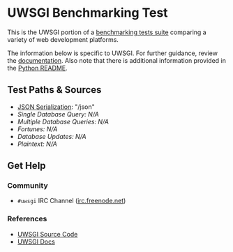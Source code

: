 # UWSGI Benchmarking Test

This is the UWSGI portion of a [benchmarking tests suite](../../) 
comparing a variety of web development platforms.

The information below is specific to UWSGI. For further guidance, 
review the [documentation](https://github.com/TechEmpower/FrameworkBenchmarks/wiki). 
Also note that there is additional information provided in 
the [Python README](../).

## Test Paths & Sources

* [JSON Serialization](hello.py): "/json"
* _Single Database Query: N/A_
* _Multiple Database Queries: N/A_
* _Fortunes: N/A_
* _Database Updates: N/A_
* _Plaintext: N/A_

## Get Help

### Community

* `#uwsgi` IRC Channel ([irc.freenode.net](https://freenode.net/))

### References

* [UWSGI Source Code](https://github.com/unbit/uwsgi)
* [UWSGI Docs](https://uwsgi-docs.readthedocs.org/en/latest/)
